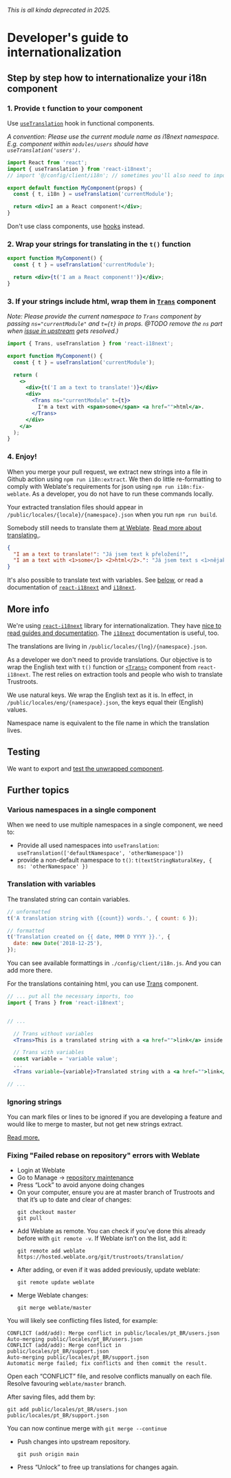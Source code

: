 _This is all kinda deprecated in 2025._

# Developer's guide to internationalization

## Step by step how to internationalize your i18n component

### 1. Provide `t` function to your component

Use [`useTranslation`](https://react.i18next.com/latest/usetranslation-hook) hook in functional components.

_A convention: Please use the current module name as i18next namespace. E.g. component within `modules/users` should have `useTranslation('users').`_

```jsx
import React from 'react';
import { useTranslation } from 'react-i18next';
// import '@/config/client/i18n'; // sometimes you'll also need to import i18n config

export default function MyComponent(props) {
  const { t, i18n } = useTranslation('currentModule');

  return <div>I am a React component!</div>;
}
```

Don't use class components, use [hooks](https://reactjs.org/docs/hooks-overview.html) instead.

### 2. Wrap your strings for translating in the `t()` function

```jsx
export function MyComponent() {
  const { t } = useTranslation('currentModule');

  return <div>{t('I am a React component!')}</div>;
}
```

### 3. If your strings include html, wrap them in [`Trans`](https://react.i18next.com/components/trans-component) component

_Note: Please provide the current namespace to `Trans` component by passing `ns="currentModule"` and `t={t}` in props.
@TODO remove the `ns` part when [issue in upstream](https://github.com/gilbsgilbs/babel-plugin-i18next-extract/issues/153) gets resolved.)_

```jsx
import { Trans, useTranslation } from 'react-i18next';

export function MyComponent() {
  const { t } = useTranslation('currentModule');

  return (
    <>
      <div>{t('I am a text to translate!')}</div>
      <div>
        <Trans ns="currentModule" t={t}>
          I'm a text with <span>some</span> <a href="">html</a>.
        </Trans>
      </div>
    </a>
  );
}
```

### 4. Enjoy!

When you merge your pull request, we extract new strings into a file in Github action using `npm run i18n:extract`. We then do little re-formatting to comply with Weblate's requirements for json using `npm run i18n:fix-weblate`. As a developer, you do not have to run these commands locally.

Your extracted translation files should appear in `/public/locales/{locale}/{namespace}.json` when you run `npm run build`.

Somebody still needs to translate them [at Weblate](https://hosted.weblate.org/projects/trustroots/). [Read more about translating.](./Translating-Getting-Started.md).

```json
{
  "I am a text to translate!": "Já jsem text k přeložení!",
  "I am a text with <1>some</1> <2>html</2>.": "Já jsem text s <1>nějakým</1> <2>html</2>."
}
```

It's also possible to translate text with variables. See [below](#translation-with-variables), or read a documentation of [`react-i18next`](https://react.i18next.com) and [`i18next`](https://www.i18next.com).

## More info

We're using [`react-i18next`](https://react.i18next.com/) library for internationalization. They have [nice to read guides and documentation](https://react.i18next.com/guides/quick-start). The [`i18next`](https://www.i18next.com/) documentation is useful, too.

The translations are living in `/public/locales/{lng}/{namespace}.json`.

As a developer we don't need to provide translations. Our objective is to wrap the English text with `t()` function or [`<Trans>`](https://react.i18next.com/latest/trans-component) component from `react-i18next`. The rest relies on extraction tools and people who wish to translate Trustroots.

We use natural keys. We wrap the English text as it is. In effect, in `/public/locales/eng/{namespace}.json`, the keys equal their (English) values.

Namespace name is equivalent to the file name in which the translation lives.

## Testing

We want to export and [test the unwrapped component](https://react.i18next.com/misc/testing).

## Further topics

### Various namespaces in a single component

When we need to use multiple namespaces in a single component, we need to:

- Provide all used namespaces into `useTranslation`: `useTranslation(['defaultNamespace', 'otherNamespace'])`
- provide a non-default namespace to `t()`: `t(textStringNaturalKey, { ns: 'otherNamespace' })`

### Translation with variables

The translated string can contain variables.

```jsx
// unformatted
t('A translation string with {{count}} words.', { count: 6 });

// formatted
t('Translation created on {{ date, MMM D YYYY }}.', {
  date: new Date('2018-12-25'),
});
```

You can see available formattings in `./config/client/i18n.js`. And you can add more there.

For the translations containing html, you can use [Trans](https://react.i18next.com/latest/trans-component) component.

```jsx
// ... put all the necessary imports, too
import { Trans } from 'react-i18next';


// ...

  // Trans without variables
  <Trans>This is a translated string with a <a href="">link</a> inside.</Trans>

  // Trans with variables
  const variable = 'variable value';
  ...
  <Trans variable={variable}>Translated string with a <a href="">link</a> and {{ variable }}</Trans>

// ...
```

### Ignoring strings

You can mark files or lines to be ignored if you are developing a feature and would like to merge to master, but not get new strings extract.

[Read more.](https://i18next-extract.netlify.app/#/comment-hints?id=disable-extraction-on-a-specific-line-or-code-section)

### Fixing "Failed rebase on repository" errors with Weblate

- Login at Weblate
- Go to Manage → [repository maintenance](https://hosted.weblate.org/projects/trustroots/#repository)
- Press “Lock” to avoid anyone doing changes
- On your computer, ensure you are at master branch of Trustroots and that it’s up to date and clear of changes:
  ```
  git checkout master
  git pull
  ```
- Add Weblate as remote. You can check if you’ve done this already before with `git remote -v`. If Weblate isn’t on the list, add it:
  ```
  git remote add weblate https://hosted.weblate.org/git/trustroots/translation/
  ```
- After adding, or even if it was added previously, update weblate:
  ```
  git remote update weblate
  ```
- Merge Weblate changes:
  ```
  git merge weblate/master
  ```

You will likely see conflicting files listed, for example:

```
CONFLICT (add/add): Merge conflict in public/locales/pt_BR/users.json
Auto-merging public/locales/pt_BR/users.json
CONFLICT (add/add): Merge conflict in public/locales/pt_BR/support.json
Auto-merging public/locales/pt_BR/support.json
Automatic merge failed; fix conflicts and then commit the result.
```

Open each “CONFLICT” file, and resolve conflicts manually on each file. Resolve favouring `weblate/master` branch.

After saving files, add them by:

```
git add public/locales/pt_BR/users.json public/locales/pt_BR/support.json
```

You can now continue merge with `git merge --continue`

- Push changes into upstream repository.
  ```
  git push origin main
  ```
- Press “Unlock” to free up translations for changes again.
